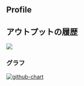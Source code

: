 ## Profile

## アウトプットの履歴
![](https://github-profile-summary-cards.vercel.app/api/cards/profile-details?username=hukuryo&theme=2077)

### グラフ
[![github-chart](https://github-chart.vercel.app/api?user=hukuryo)](https://github.com/hukuryo/github-chart)
